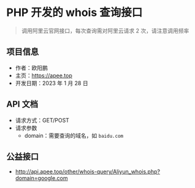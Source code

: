 # PHP 开发的 whois 查询接口

> 调用阿里云官网接口，每次查询需对阿里云请求 2 次，请注意调用频率

## 项目信息

- 作者：欧阳鹏
- 主页：https://apee.top
- 开发日期：2023 年 1 月 28 日

## API 文档

- 请求方式：GET/POST
- 请求参数
  - domain：需要查询的域名，如 `baidu.com`

## 公益接口

- http://api.apee.top/other/whois-query/Aliyun_whois.php?domain=google.com

